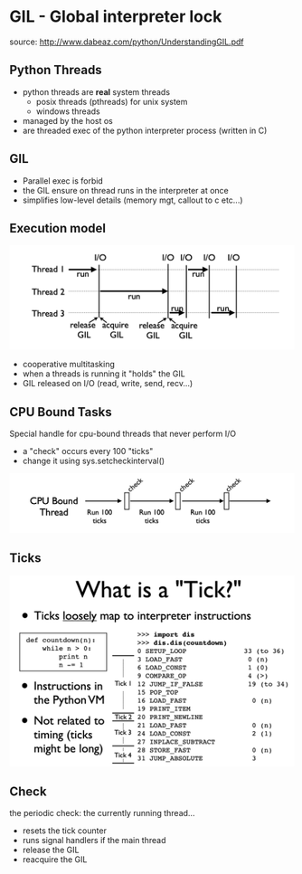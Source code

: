 # GIL - Global interpreter lock

source: <http://www.dabeaz.com/python/UnderstandingGIL.pdf>

## Python Threads

- python threads are **real** system threads
  - posix threads (pthreads) for unix system
  - windows threads
- managed by the host os
- are threaded exec of the python interpreter process (written in C)

## GIL

- Parallel exec is forbid
- the GIL ensure on thread runs in the interpreter at once
- simplifies low-level details (memory mgt, callout to c etc...)

## Execution model

![alt text](gil.png "gil")

- cooperative multitasking
- when a threads is running it "holds" the GIL
- GIL released on I/O (read, write, send, recv...)

## CPU Bound Tasks

Special handle for cpu-bound threads that never perform I/O

- a "check" occurs every 100 "ticks"
- change it using sys.setcheckinterval()

![alt text](ticks.png "ticks")

## Ticks

![alt text](what-ticks.png "what-ticks")

## Check

the periodic check:
the currently running thread...

- resets the tick counter
- runs signal handlers if the main thread
- release the GIL
- reacquire the GIL

